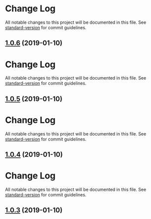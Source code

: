 # Change Log

All notable changes to this project will be documented in this file. See [standard-version](https://github.com/conventional-changelog/standard-version) for commit guidelines.

## [1.0.6](https://github.com/nwa2018/test-lerna/compare/v1.0.5...v1.0.6) (2019-01-10)



# Change Log

All notable changes to this project will be documented in this file. See [standard-version](https://github.com/conventional-changelog/standard-version) for commit guidelines.

## [1.0.5](https://github.com/nwa2018/test-lerna/compare/v1.0.4...v1.0.5) (2019-01-10)



# Change Log

All notable changes to this project will be documented in this file. See [standard-version](https://github.com/conventional-changelog/standard-version) for commit guidelines.

## [1.0.4](https://github.com/nwa2018/test-lerna/compare/v1.0.3...v1.0.4) (2019-01-10)



# Change Log

All notable changes to this project will be documented in this file. See [standard-version](https://github.com/conventional-changelog/standard-version) for commit guidelines.

## [1.0.3](https://github.com/nwa2018/test-lerna/compare/v1.0.13...v1.0.3) (2019-01-10)
